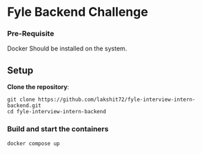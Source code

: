 # Fyle Backend Challenge
### Pre-Requisite
Docker Should be installed on the system.

## Setup
**Clone the repository**:
```
git clone https://github.com/lakshit72/fyle-interview-intern-backend.git
cd fyle-interview-intern-backend
```
### Build and start the containers
```
docker compose up
```